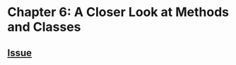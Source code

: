 # Chapter 6: A Closer Look at Methods and Classes

## [Issue](java-a-beginners-guide-herbert-schildt/issues/14) 